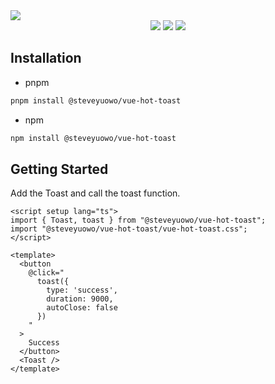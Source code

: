 <img src="./public/header.gif" />

<div align="center">
  <img src="https://img.shields.io/npm/l/%40steveyuowo%2Fvue-hot-toast" />
  <img src="https://img.shields.io/npm/v/%40steveyuowo%2Fvue-hot-toast
" />
  <img src="https://img.shields.io/github/last-commit/steveyuowo/vue-hot-toast/main"/>
</div>

## Installation

- pnpm

```bash
pnpm install @steveyuowo/vue-hot-toast
```

- npm

```bash
npm install @steveyuowo/vue-hot-toast
```

## Getting Started

Add the Toast and call the toast function. 

```vue
<script setup lang="ts">
import { Toast, toast } from "@steveyuowo/vue-hot-toast";
import "@steveyuowo/vue-hot-toast/vue-hot-toast.css";
</script>

<template>
  <button
    @click="
      toast({
        type: 'success',
        duration: 9000,
        autoClose: false
      })
    "
  >
    Success
  </button>
  <Toast />
</template>
```

